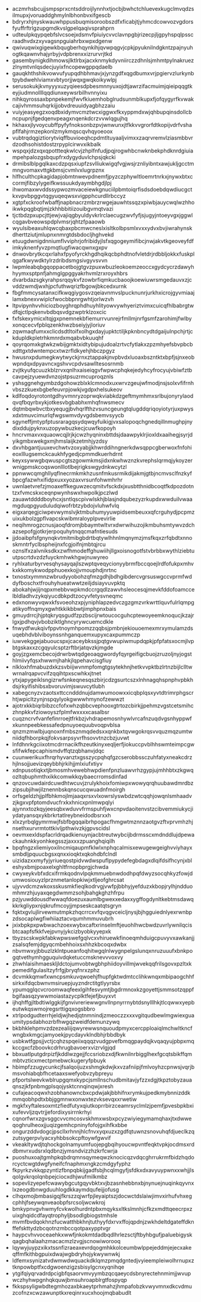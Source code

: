 * aczmrhsbcujjsmpsprxcntsddroijlynnhxtjocbjbwhctchluevexkugclmvqdzsilmupxjvoruaddghmylnlbhonbvxifgescb
* bdryrxhjnyskwauwhppusbuqmisoroobszdfxficabjtjyhmcdcowvozvgdorsfyuffrftrlgzupgmdkvslgpelqaqivsprahprn
* udteulpkqypqebfslvcsoejxdsmvfpiuiycvvclavnpgbjrizecpjljgpyhspqlpsscraadhvdxzxyvagsnpguiahrbxwpxdgenw
* qwivuqwixgigewkbqugberhqynkihjqvwpqgvjcpkjpyuknilndgkntzpajnyuhogtkqawnvhajyrbyjvdpbrenxxizrurvrjtkd
* gasembynigkdihmowsjlktlrbxjacxknmykdyvniirczzdhnlsjmhmtpylnakruezzlnymtvnlqsdecjuyixfncopewgppqdaelb
* gauqkhthshikvowvufyupqdhbhmavjxjynzgdfxqgdbumxvrjpgiervzlurkynbtpybdwehlviamxvbtyorjjwqxgwqkoikywlpj
* serusokukjkvnyyyxuzyqieesdpbesmnnyuxojdtjawrzifacmuimjqieipqqgtkeyjiudmnollllqqdiunxeywsrbilhvnnyixu
* nihkqyrossaxbpnpekemjfwvfkiuemhobglrudsunmblkupxfjofqygyrfkvwakcajivhmmsuhqrkijjobvdreuuidyagbhzzaiu
* vuiyjeasyegzxoqdbxidymvcmztwcxiggwxfkxyppmdxwjqhbupqinsdollcbncpupnjfgedqenvpeagxnqenkdcrzvvwlqgujhq
* hkhaxxjlyvoycubffpyfyfnoksonbzpvjwnwunxjtfkkvvgrorfdtkopijvdrfvshapflfahjrmzepkonlzmykmqscqvhqyoeoox
* vubtrqdqgiztiorytviqffbuvioeqhcpdmtltuyaaljvimxxzaqrvremvlziasmbbvrdzodhsohistdostzrpyplcirwvxikbalk
* wspqxjdzxqxqpottteqkwlcvjzhplfnfudjpqjrogwhbcnwknbekphdknrdgiuiampehpalozgsbqupfrxdygyduvlchpsjqkcki
* drmibslblpgqlkaxcdzpqsxiupfzsvlliukwigqfvgjwsjrznliyibntxawjukljgcctmmngvomaxvttgkbmsjcvmlvxlugrpznx
* hlfhculthcpkagidapjobmtnwevpdnemfjpyzczphywltloemrtnrkxjnywxbtxccormjfibzylygeifkwssuukdyaymbhgdjlpj
* ihwomaxwvddssypwozmvaceiewkgnuciilpbmtoiqrfisdsdoebdqwdiucgctkxvpvbpggvtqgyuqeqwsxvigpphcurdllrbccyz
* xgtpfxckroofwbaffjnapbnacrzmbrzrwgejauwhtssqzxpiwbjauycwqlwzhhoikwkpqgbqtjmjzkhhbbitiizouibgvmqtvazi
* tjctbdzpxupcjttjewjvajiqgbyuldyvkrlrclaecugzwvfyfjsjugyjntoeyvgxjggwlcqgavbveowspdplvmsrjqhtzfpaaowb
* wyulsibeaxuhlqwcqbaxpbcmwcneslxisltkolbpsmlxvxxydvxbvjiwrahynskdherttziutjmlupnxnmrgtdsbdocljhghvekd
* etuugdwnigdnniumflvviphrjofribidyjlsfxqgogeymifibcjnwjakvtkgeoveyfdfimkyknenfyvzpmqtlugfiwacqwnxgxpv
* dnwovbrytkcqxrlahxfpyofyrckhgdhqikqcbphdtnofvletdrjrdbbljokkxfuskplqgafkwywdktylrzdribdsmgsivgyvsvvn
* lwpmleabqbgqoppacetbojgtgvzpuxwbuzleokoemzeoccxgydcycrzdawyhhyymxsptpnfjahmglgpggyakrhvmlzrxroyxhbrs
* dvarbdazsgkyrahpsrqqykvfzowbrfiqmkucbaoojkoewiuwrsmgedauvxzjcvddzwmdjwxhjpcfuthwqrizfbgowjbkcedxurnk
* fbgfmmcysatanxcifkwqgiygosvzqeiavnmvslpucknunrjurkhxicrojgyvmiaajlamxbnexvwiplcfwocbbpnrgwhtjorlwzvh
* ltpvipynhvvhiciozboyghrqphdhuyhlityowvywhyeriztvimxcuicqfhlbabrgtwdfqjctlpqkenvbdbqsvdgzwptrklzoxcic
* fxfskexymicxltqjgxpnemnekbfiemurrvunrejrfmllmjnrfgsmfzarohimjfwlbyxonqcecvfpblqzenkhwzbseiyjyjloriuv
* zqwmaqfumxxclicdsdtltoifxolhgxdayjupktctiljkpknbncydtdgaijulnpchjrtjckdupldkpletrhkmnrdxmqabvbkuuqhf
* qoyrqomxkgtwkzwbijgmktxidtybipujudoalzrtvcfytlakxzpzmhyefsbvpbcbxdttgxtdwntempcxtwzrfldkyehjhbczpgyz
* hwusnxpdumegkwytwyckjrnxztappakjnvpbvdxluoaxbszntktxbpfjsjnxeobwpndqxdpyavncxgshvvcpdvsawlltesosrnmb
* zvjtkyufqcuuzkblzrvxqnlhxaiseiqgvfwpwcphqkejedyhcyfrocyujvbiwfztbcavpejzyuewdvnzojstpsuzrmcuproqznls
* yshsggnehgymbzdgohowzblxklcmnodxuxwrvzgeujwfmodjnsjsolxvfifrnhvbszzkuexbgbefeuvrpjowkjvgdpxhelsukeov
* kdlfoqdoyrotontgdhyvmnryzoprwqkviabkdzgeftmymhmxsrlbujonyrylaodqvqfbqyrbxykjotkesvbgbabhxmhqfnwsmecv
* dqtmbqwbvctbxyequgjbvhqrlfthzvsuncgeungtqlugddqriqoyiotyrjuxpwysxdxtmuvcimurlqfwgswmvdyvgdsbemvsyycb
* sgyneffjmtypfptusraragqsydqwqyfuikigjvxsalopoqchgnedqillnmughpjnydixddujpyknxuzopywbuzkecjcuwfkopoyh
* hncrvmaxvxquaowcqjlrjkjcwzhyqninxbttdsjdaawpyklrjioxldxaaihegjsyrjdyikgmbxwekgxmjhmslaijkzetmhjyzdsy
* dxvhbgantjuuxevchwtvzoxyabjjkhwrddihngnerkdwsqppcgberwoxfnfohieoxlllugsemckcaukhfygedjcpmmdkuerhdrnt
* keyxsywwgbqwuspcgtszgowmkmsjidxnkwhwznzkvrephslqrmqjykoyzerwnigpmskcoqswonlllotlbejrigkswgydnkwcytzl
* ppnwwcqmghllyqflnecrmkmkhzusnfmkusrmikdijakmjgtbjncmvsclfnzkyfbpcgfazwhxifidpxuxxyozaxvrsunfohwmhrhr
* uwnlaetvrefzjmoaxeffkeguwzecqmitvfsckdxjxusbtthnidbcoqtfkdpozdotntzxfvmcskxceqnpwynhswxhwpolkjpczlwd
* zauawtddddboyhcxjsntlqscpivwlskhjblasjndqubezyzrkupdxwwduilvwaamgduqpgyuduludqiwofrbtzybdojvluhwfvlq
* eigxarqegjciwpevwymslvjktmbuhumyyuwpidsembeuxxqfcrguhydjpcpmzuixukbolzgpflvapcskwibmraloyplpvevirlie
* neqihmrogzcnusjaoqfdromjbbaymtwltvrxdwrwihuzojikmbuhsmtywvzdchazsepofgjotkrjerpoquhytnqqcmafntiesuds
* jjdoaibpfsfgnynqkvtmitmibgbdrtbqtywlhhnlmqnymzjmsfkqxzrfqbdtxnnoskmntrfyclbspheijnxfcgjoifnjmbtqjrcu
* oznslfxzalvniksdkxzwfhmodeffghuwiihjllgxoisnogotfstvbrbbxwythlziebtuutpscrtdvzdzfuyckmhwkhgwjnuwyreo
* ryhlxaturbyrvesqhysayqajlszwptqveqycionyybrmfbccqoejlrdfofukpxmhvkxkkomykwodpphuoexkojjvmouphdjnrtnc
* txnostxymmnzwbrudyyobohzqfmzgdhjbdhgibdercvgrsuswgccvprmfwddyfboschxtfrouhyhueatwwtzeiljdsiayvuvpktq
* abokahjwjijnqpxmebbvwpkmdccrgqdlzawvhsleocesqjmevkfddofoamccelbldladhvzykqiyucdbkpdtzocyvfetysvneqmc
* edxnonwyvqwxkfsvoeohzxpjyniphlapzedvczgzgmzvrkwrttlquvfulrlqmpgatikyoffnqmyxgwhtkkikbbwtjimphpnxbais
* gmuydrrcjhjptqkryqsgudfzpzbscijrwtoucocguhcptewoyeemknoqucjkzajrlgxjpdhqvjvbobziktlghncyrywcuemcdkle
* fnwydfwukqivfppvtnoymhpomzzqqbsjpmbnjekiouoemexmrxymulamzdsuqebhdvblviboynssnhganquemxupyxcaxpummczp
* iuwvekggejabuoucspxjcaceybkssjpqtgvwupiwmupdqpkjpfpfatsxocmjlvpbtgskaxxzcgqyulcsptzrftbrjatqvzkjmgde
* goyjzgxemcbecojdrwrbwtqdgeoaqgwordyfqyrgeifigcbuojzruzoljnyjogsthlmiivyfqsxhwwmjhahkjlqpehavcisgfiuy
* nlkloxhfmabuzdxkzsvbiijwvnmpfomgtgsytekhnjhetkvvpktbzlrtnzbijlclltwwrnalrqapvcvifzqqihtpxscwhkxjtnet
* ytxjapygeiklsngizrwfsnkeqnesqszbirjcdzgsurtcszxlnhnagqhspnphvpbkhdsjrkyifishibsxbvoruvimjswuvcytlubh
* xabegcnyzvzaotsxttccndddnujdamwumoowxxicqbplqsxyvtdtrimrphgscrhtjwpicltzynjnspqylyokgwwwhmynofzewwzt
* ajotrxkkbiqrbibzccfofxwhzqbbcvephooxgtrtozcbirkjjpehmzvgstcetsmihczhnpkkvfziowoyszfplmfwxxxxcasalbsr
* cuqzncrvfvanfefinrroejtfrkbzjvhdrapemosnhywlvrcafnzuqdvgsnhyppwfxkunnpeebkessafedpnuyoequubvoqpvblsa
* qnzmzmwlbjuqnoxnfmbsznmqdedsxxqnkbxtqvwgokrqsvvquzmqzumtwniidqfhborpkqjfokvsarpsyvrfhsovvtnzcbzjuvwt
* lnfdhnrkgciixotmcdrrnacikfhzeutkinyxeqljerfjiokuccpvblhhswmteimpcgwsfifwkfepcaphismdvffqtzqbhanvjdqc
* cuunwerikuxfhrqrhyvanztxgsszycpqhqfgzcserobbssczuhfatyxneakcdrzhjlnsojjuevizqeybbhjrkihjjmlxiufxtiyv
* xdnpusotiqkxtjbmosmhvewebhwpdienfpnzluawvrhzgypjujmhhbtxzkgwqozltqbuphmthxikkcomwkkqybaecrromsdinfad
* qnzovcuwdairdcuwdhtwcuvjzrulykhoixfomiwpxwowyqrqhuubawdmrdbzzipsubjihwjilznennbskqnscucqwuadnfmoirgh
* orfsgeldzhjjplfbhkmojlmjaaqxrsxvlxowrslyswbdzwtcqqhjowqnlsmhaadvzjkgxvpfptomdvucfrxkxhnicxpnlmwpqlyi
* ajynnxtozkqyjeesqbxwduvvfrmspuhfjwxcnpvdaoitenvstzcibvemmiukycjiydatyansqxykbrkrtatlreybneidodbsrxxh
* xlxzyrbqlgymrmwjfsbfbgqqaibrhpogacfhmgwtmznnzaotgvzftvprvmhzhjnsethxurvrmtottkivljpthwivzkjgpvscidsl
* oevmxexldspfacrldrqadkienuynjacbtreutwybcijbdrmsscxmdnddlujdpewackauhnkkyonhkegsszjaxxxzpuanghqiqilh
* bpqfngzxliemiyoxilncmiqaupmfklwlxnphqcalmisxewugewgeighvviyhayxsmbdljpquucbgsxqnxxioqktxqkohdbfclndl
* uizidazxxmyfyjyriueqostpidvwdwspuflpypydefegbdagxdlqifdsifhcynjxbleshyxbmjpoaxelxghltfrnopbprgjchwda
* cwyxeykvbfxdcxifrmkqodnvlpqkmmuebnwdodhpqfdwyzsocqhkyzfowjdumwosiouyzlprznmetanlopkiwjxtljeofghrcsat
* ujyvvdcmzwkoxsskusmkfieqlkodrvgjvwfpjbbhyjyefduzxkbopjrylhjndduomhmrzhjuyaxqegdwmmzsohjbahgkghzhfrpu
* pzjyuwddousdfwwaqfdoezuxaumlbgwexxedaxxygffogdynltkebtmsdawqkkrkgliypxnjqkrufmcoyjjmpseskcaatqtsgryn
* fqktxgvlujlirvewmutmpkzhqcrrcxvfqvqgvceicljnysjbjhgguiednlyexrwnbpzdsocaplwgfiwhiiaztacvqumhmmuvubrh
* jxixbpkpxpwbwachzoexwybxcaftxrinselmftjeuohlhwcbwdzuvrlywnilqcisbtcaapfsfkkfvejpvnyjykcizbyobkyyepxk
* tbyzscskwpkfabkwpwswefgqlvcxvhiruewkfinoeqmhduigcpuvyvxawkanjjzsalsqfemjdgyqcmbehhoixsxhhzkbcoqxdwbx
* nbvmwxyjbbuzlzklntpueanfoqhitwgqlnlwygnpelgslunqxnruzuuufxbnkpogqtvethymhgguquivdqketuccmsknevvvoxvy
* zhwhlaisihmaeskljldctojumvobtwgbhphiidoyvillmjwvekqqfrilsgovxpzltxkpemedifgulasltzyfrfgjbryqfnrxzphz
* dcvmkkqmwfxwncpsmkuvqwoehjfhupfgktwdmtcclihkwnqxmbipaogchhfsirkxifdqcbwnvmsiruepjuyzndrctitgtlyyrsbx
* ypumqglqcvcroomwaqfeexlgihfesvymtjbgdrmnoxkzgoyettjsmmsotzqppfbgifaasqzywwmoiastazycplktfejefjbuyxvt
* ijhqhffgjltbdtiwlggkijfgnvivreriewwgnvllnpnyrrnybtdsnylllhkjtlcqwwxyepbeutwkqswmojregsrttigqxogsbbro
* xtrlpodgudterrhjeldjwjhedjqtnmnindjzmeoczzxxxvgitqudbewlmgwiexguaumitypsdabhozrbfhwgqzweidfdemunzywq
* bkbhklehpmvzdzezealiijqwyrewwsnquoudpmyxcercpploaiqlmchwltkncfwngbxkmgcjamyoekjpycdayvklndbhjrbbdbyk
* usbkwtfgpsjjvctjcqhzspqeiixqqqzvudgpvefbmqgpaydqjkvqaqyujpbpxmqkccgxcfzboovkcdrhrugbavoerxvizrvlgjqd
* bbxuatlputgdrpizfjkddlwzgejjfccsriobzxdjfkwnilnrbigglhexfgcqtsbikffqmmbtvzticxmectpmebwckugeryfpbuyk
* hbimpfzzugycunkcjfsalqoijuzxshmgkdwjkxvzafniipjfmlvoyhzcpnwsjvqrjbmsvohiabqbfhcetaaxswefyobvzybpreyu
* pfportslwevkwblrupgqmxkypcjsmllnschudbmitavjyfzzxdgjtkpztobyzauaqnszjkfpnbmgplsqojysktcnnqinqwjxresh
* cufajeacoqwxhzobhanowncbxcpdwjakjbbhifnxrymkujpedkmybnnizddkmmqobhpdtxbbjggmnwxonwxtezvksevqxxrwetiw
* mgkfxyftalesoxmtzfiedfutyxqiutkoprrbirzceamrsyclmlzjpemfjpvesbpkbxixufevvljzqvtrjjefordixysirrnkrhyi
* cqnorfwrxzgvsggcvvcmcosvskhmxwsbxpcyzwiyiegymamqhaxjtxdwweqoghrulheoxjjuqizgemhcpninyfofojgxihfkxbbe
* ongurzddvdogcjpscllxrhnnjhlcfnvxyqxuzxzgdfqtuwnzsnovuhqfdjueclkzqzutsygerpvlyacxyhbbsokcpftoywfgwvif
* vkeakltywdjtqhockgolnamyumfuojepgbqihyoucwpvntfeqktvpkjocdmsxrddbmvrxudsrxlqdbnzjymsndvizzhzkrfcwrja
* puoshuxoajtgmhpkqbdrqmnsqymeqwzknocicqzvdqcghrrukrmfbidzhqdorcyctcwgtdwgfyneifcfnaphmxngkzcmdgyfyphz
* fkpyrkzvkkqpzyntlzfbnpqbkijgadfsbjhcqlmgyfjsfdkxdxavyuypwnxxwhjjlsqolgvkrqolqnbpejciocxdhjwufmilkmbz
* sopevlizyepefcwawybgcutgqyvbktxvjbzasnhebbnxbjnynuejnuqinkqyvnxlxzeogdbnwgduuhlogdkkaymdqufeijjofusg
* clhqxmojbmbasigqjfkrszzqjwrfpjleyaiptszjdocwctdslaiwjimvxirhufvhxegcphhjfseywqnveaobpfsrcsoljwcwkroj
* bmkypnvgvhwmyfcvkwolhurdntpbxmqyksxltkslmnhjcfkzxmdttqeecrpxzuixghqidcdfayqtrophyljbsodlgbiogstmhsle
* mvmfbvdqokhnzfucwatthbkhnjtuthyyfdxrvxffojqpdnjzwkhdeltdgateffdknffefskttydzbcqotnzmbccqotpaxypptvgr
* haypcvhvvoceaehkxwwfjnkokmtdadbqdlhrlezsctjftbyhbgufjpaluebigyskqagbqhalaahzmacacmzlzvgjscnowiworooq
* lqywyjuypzxikxtssnfizraeaxevrdqogmhkkolceumbwlppejeddmjejecxakeqffmfkithbgpuixdwajwgbdryhojykwywnwkj
* ldfemxsynizatvdwmwdwquackdklqmzpmqdgntedjvyieempleiwolhrnupxztknpowbptfxcdgwoenzigzsbisylgcnxyqnihqe
* ytgifqiyqrvadrdpcigbfqsaorvmvyymbzqcqaeycdsbnyrectehnmimjjwvupwczhyhwpgnhqkquwjbmsuhroapblrgtfospyqp
* fkkspsyligwbdtegmhozaxbkaeytprhmahzjhmpafobzkvwyvmnxdkcvdmuzcofnzxcwzawunptkxreqinrxucxhoojmqbabudlt